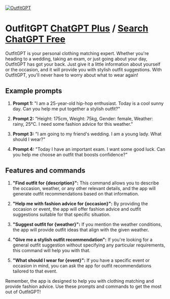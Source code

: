 
[![OutfitGPT](https://files.oaiusercontent.com/file-thfiVEDcseIQQSHUcz4zQmhi?se=2123-10-18T00%3A18%3A15Z&sp=r&sv=2021-08-06&sr=b&rscc=max-age%3D31536000%2C%20immutable&rscd=attachment%3B%20filename%3DDALL%25C2%25B7E%25202023-11-11%252000.16.29%2520-%2520A%2520minimalistic%2520and%2520creative%2520logo%2520for%2520a%2520customized%2520GPT%2520specialized%2520in%2520outfit%2520matching.%2520The%2520logo%2520features%2520a%2520stylized%252C%2520abstract%2520representation%2520of%2520a%2520cloth.png&sig=MQMsoDxqeuoKgPTvERzR8NaiiL1HAoJT4%2B5W5iRqssQ%3D)](https://chat.openai.com/g/g-Mq7LkXHlv-outfitgpt)

# OutfitGPT [ChatGPT Plus](https://chat.openai.com/g/g-Mq7LkXHlv-outfitgpt) / [Search ChatGPT Free](https://gptcall.net/index.html#/?search=OutfitGPT)

OutfitGPT is your personal clothing matching expert. Whether you're heading to a wedding, taking an exam, or just going about your day, OutfitGPT has got your back. Just give it a little information about yourself or the occasion, and it will provide you with stylish outfit suggestions. With OutfitGPT, you'll never have to worry about what to wear again!

## Example prompts

1. **Prompt 1:** "I am a 25-year-old hip-hop enthusiast. Today is a cool sunny day. Can you help me put together a stylish outfit?"

2. **Prompt 2:** "Height: 175cm, Weight: 75kg, Gender: female, Weather: rainy, 25°C. I need some fashion advice for this weather."

3. **Prompt 3:** "I am going to my friend's wedding. I am a young lady. What should I wear?"

4. **Prompt 4:** "Today I have an important exam. I want some good luck. Can you help me choose an outfit that boosts confidence?"

## Features and commands

1. **"Find outfit for {description}":** This command allows you to describe the occasion, weather, or any other relevant details, and the app will generate outfit recommendations based on that information.

2. **"Help me with fashion advice for {occasion}":** By providing the occasion or event, the app will offer fashion advice and outfit suggestions suitable for that specific situation.

3. **"Suggest outfit for {weather}":** If you mention the weather conditions, the app will provide outfit ideas that align with the given weather.

4. **"Give me a stylish outfit recommendation":** If you're looking for a general outfit suggestion without specifying any particular requirements, this command will help you with that.

5. **"What should I wear for {event}":** If you have a specific event or occasion in mind, you can ask the app for outfit recommendations tailored to that event.

Remember, the app is designed to help you with clothing matching and provide fashion advice. Use these prompts and commands to get the most out of OutfitGPT!


